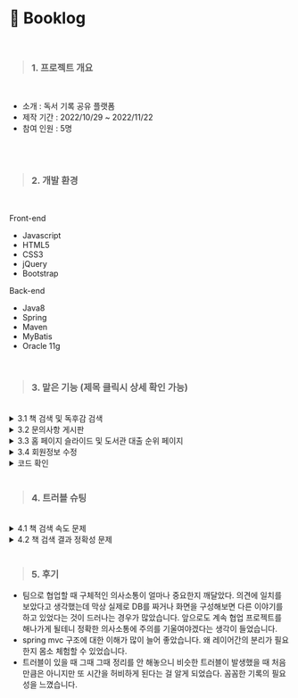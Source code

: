 # :orange_book: Booklog
<br>

> ### 1. 프로젝트 개요 
<br>

  * 소개 : 독서 기록 공유 플랫폼 <br>
  * 제작 기간 : 2022/10/29 ~ 2022/11/22 <br>
  * 참여 인원 : 5명 <br>
  
<br>
<br>

> ### 2. 개발 환경
<br>

 Front-end
 * Javascript
 * HTML5
 * CSS3
 * jQuery
 * Bootstrap
 
  Back-end
 * Java8
 * Spring
 * Maven
 * MyBatis
 * Oracle 11g
 <br>
 
 > ### 3. 맡은 기능 (제목 클릭시 상세 확인 가능) 
<br>

<details>
<summary style="cursor : pointer;">3.1  책 검색 및 독후감 검색</summary>
<br>

 <img width="50%" src="https://user-images.githubusercontent.com/107526525/206477489-14282264-637a-4295-802c-8ba399c6739a.gif">
 
  + **책 검색 기능** <br>

    * 네이버 검색 api 활용
    * keyup 할 때마다 input 의 값을 Ajax로 백엔드에 보냅니다.
    * 보낸 값을 인코딩하고 requestHeader에 아이디와 시크릿키를 세팅한 후, 네이버 서버에 요청을 보내고, 받은 결과를 프론트로 전달합니다. 
    * 자바스크립트의 IntersectionObserver API를 이용하여 한 페이지당 6개씩, 스크롤로 해당 페이지의 마지막 요소가 50% 정도 교차되었을 시에 다음 페이지 데이터를 가져와 최대 60개까지 무한 스크롤이 이루어지도록 합니다. 
    * 책 검색 기능은 독후감 작성 시, 독후감 검색 시 모두 활용되어 각 페이지에 따라 데이터 클릭했을 때의 결과가 달라집니다.
<br> 
<img width="50%" src="https://user-images.githubusercontent.com/107526525/206481926-55d7bbd2-617f-4454-a76a-29ef6d5dd328.gif">
    
  + **포스트 검색 기능** <br>
    * 검색 화면에서 책을 검색하고 클릭했을 때 DB에서 데이터를 받아 목록을 띄워주도록 했습니다.
    * 한 페이지당 5개씩 데이터가 나오도록 페이지네이션을 만들었습니다.
    * 각 포스트의 postno 를 이용하여 리스트 클릭시 해당 포스트 상세 화면으로 이동하도록 하였습니다.
    <br>
</details>


<details>
<summary style="cursor : pointer;">3.2  문의사항 게시판 </summary>
<br>
<img width="50%" src="https://user-images.githubusercontent.com/107526525/206483768-aa5c01a5-b515-4740-95f4-e4bd60eab299.png">


  + **목록 페이지** <br>
    * 현재 페이지의 정보를 파라미터로 전달받아 한페이지당 10개씩 게시글 목록을 띄워줍니다.
    * 각 게시물의 게시물 번호를 이용하여 목록 클릭시 문의 게시글 상세 화면으로 이동하도록 하였습니다.
<br> 
 <img width="50%" src="https://user-images.githubusercontent.com/107526525/206488030-6b56b875-eed9-45a6-8786-0d01694e3757.png">
 
 
  + **비밀 게시글 기능** <br>
    * 비밀글을 체크하고 암호를 건 게시글의 경우, 게시글 상세화면을 보기 전 비밀번호를 체크합니다.  
    * 같은 페이지 내에서 비밀번호가 맞을 경우 display가 none인 클래스로 바꾸는 형식이라 보안에 문제가 있을 것으로 보여 추후 수정 예정입니다. 
<br>    
 <img width="50%" src="https://user-images.githubusercontent.com/107526525/206491057-e58dca3b-105e-4432-8e8e-9dc64d983901.png"> 
  
 
  + **글 상세 페이지(수정/삭제/댓글)** <br>
    * 파라미터로 전달받은 게시물 번호에 해당하는 데이터를 화면에 표시합니다.
    * 세션을 체크하여 글을 작성한 본인일 경우에만 수정,삭제 버튼이 보이도록 합니다.
    * 삭제 버튼 클릭시 Ajax로 게시물 번호를 보내 해당 데이터를 삭제하고, 수정 버튼 클릭시 수정 페이지로 연결합니다.
    * 세션을 체크하여 관리자일 경우에만 댓글 작성칸이 활성화되어 댓글을 작성하고 삭제할 수 있습니다. 

<br>    
 <img width="50%" src="https://user-images.githubusercontent.com/107526525/206490554-dbec286d-4bdc-4090-bd8c-4ad18d8dbd72.png"> 
 
 
  + **게시글 작성 페이지** <br>
    * 세션을 체크하여 로그인 상태와 작성자 정보를 확인합니다.
    * 제목, 타입, 내용, 비밀글 여부, 비밀번호를 작성하면 필수 작성 부분의 기입 여부를 확인하고 form의 데이터를 serialize하여 Ajax로 백엔드에 보내 DB에 데이터를 저장합니다.
    * DB INSERT에 실패한 경우 alert창이 뜹니다.
<br>
</details>


<details>
<summary style="cursor : pointer;">3.3  홈 페이지 슬라이드 및 도서관 대출 순위 페이지 </summary>
<br>
<img width="50%" src="https://user-images.githubusercontent.com/107526525/206593612-566d658b-3a6f-4d31-83bb-b697e8b0d39c.gif">


  + **홈 페이지 슬라이드** <br>
    * 책과 관련한 사이트인만큼 도서관 대출 순위 공공DB를 활용하면 좋겠다고 생각하여 월마다 업데이트되는 대출 순위 API를 활용하였습니다.
    * Ajax를 이용하여 서버에서 제공하는 도서 순위 1~10위까지를 5개씩 2개의 리스트를 만들고 부트스트랩으로 캐러셀 슬라이드로 보여주었습니다.
    * more 클릭시 상세 리스트 페이지로 이동합니다.
<br>
<img width="50%" src="https://user-images.githubusercontent.com/107526525/206596491-c26902c3-1ba0-4bfc-8f02-03a865fede16.png">


  + **도서관 대출 순위 상세 페이지** <br>
    * Ajax로 서버에서 제공하는 도서 순위 1~30위까지의 리스트를 제공하는 페이지입니다.
    * 교보문고 웹사이트의 베스트셀러 리스트를 참고하였습니다.
<br>
</details>


<details>
<summary style="cursor : pointer;">3.4  회원정보 수정</summary>
<br>
<img width="50%" src="https://user-images.githubusercontent.com/107526525/206596703-b701c28c-1e2e-4e41-b646-df000e915478.png">


  + **회원 비밀번호 확인페이지** <br>
    * 수정페이지로 들어가기 전, 비밀번호를 다시 한 번 입력 받고 세션에 저장된 로그인 정보와 일치하는지 확인하고 일치할 시에는 정보 수정 페이지로 이동하고, 불일치할 시에는 alert창을 띄웁니다.
<br>
<img width="50%" src="https://user-images.githubusercontent.com/107526525/206597346-8876055d-90b4-44f6-9bcd-ef614e3ba26a.png">


  + **회원 정보 수정 페이지** <br>
    * 아이디를 제외한 비밀번호, 이메일, 닉네임을 변경할 수 있습니다. 
    * 모든 칸이 입력되어 있는지 확인한 후, form의 내용을 serialize하여 Ajax로 백엔드에 데이터를 보내 DB 테이블 row를 Update 합니다. 
<br>
</details>

<details>
<summary style="cursor : pointer;">코드 확인</summary>
<br>

 
  + **검색 기능** <br>

    * Mapper : [포스트 검색](https://github.com/MakeIt2sy/Booklog-Project/blob/main/Booklog%20(1)/src/main/resources/com/booklog/mapper/PostSearchMapper.xml) , [API](https://github.com/MakeIt2sy/Booklog-Project/blob/main/Booklog%20(1)/src/main/resources/com/booklog/mapper/ApiMapper.xml)
    * DTO : [검색된 포스트 DTO](https://github.com/MakeIt2sy/Booklog-Project/blob/main/Booklog%20(1)/src/main/java/com/vos/web/SearchedPostDTO.java) 
    * DAO : [포스트 검색 DAO](https://github.com/MakeIt2sy/Booklog-Project/blob/main/Booklog%20(1)/src/main/java/com/booklog/dao/PostSearchDAO.java)
    * Service : [포스트 검색 서비스](https://github.com/MakeIt2sy/Booklog-Project/blob/main/Booklog%20(1)/src/main/java/com/booklog/service/PostSearchService.java) , [책 검색 서비스](https://github.com/MakeIt2sy/Booklog-Project/blob/main/Booklog%20(1)/src/main/java/com/booklog/service/BookSearchService.java)
    * Controller : [검색 전체 컨트롤러](https://github.com/MakeIt2sy/Booklog-Project/blob/main/Booklog%20(1)/src/main/java/com/booklog/controller/SearchController.java)
    * View : [책 검색/ 포스트 검색 뷰](https://github.com/MakeIt2sy/Booklog-Project/tree/main/Booklog%20(1)/src/main/webapp/WEB-INF/views/search)

<br> 
    
  + **문의사항 게시판** <br>
    * Mapper : [QNA](https://github.com/MakeIt2sy/Booklog-Project/blob/main/Booklog%20(1)/src/main/resources/com/booklog/mapper/QnaMapper.xml), 
    [QNA 코드](https://github.com/MakeIt2sy/Booklog-Project/blob/main/Booklog%20(1)/src/main/resources/com/booklog/mapper/QnaCodeMapper.xml), 
    [QNA 댓글](https://github.com/MakeIt2sy/Booklog-Project/blob/main/Booklog%20(1)/src/main/resources/com/booklog/mapper/QnaReplyMapper.xml)
    * DTO : [QNA VO](https://github.com/MakeIt2sy/Booklog-Project/blob/main/Booklog%20(1)/src/main/java/com/vos/web/QnaVO.java), 
    [QNA 코드](https://github.com/MakeIt2sy/Booklog-Project/blob/main/Booklog%20(1)/src/main/java/com/vos/web/QnaCodeVo.java), 
    [QNA 페이징 기준](https://github.com/MakeIt2sy/Booklog-Project/blob/main/Booklog%20(1)/src/main/java/com/vos/web/QnaCriteria.java) , 
    [QNA 페이지네이션](https://github.com/MakeIt2sy/Booklog-Project/blob/main/Booklog%20(1)/src/main/java/com/vos/web/QnaPageMakerDTO.java) , 
    [QNA 댓글](https://github.com/MakeIt2sy/Booklog-Project/blob/main/Booklog%20(1)/src/main/java/com/vos/web/QnaReplyVo.java)
    * DAO : [QNA DAO](https://github.com/MakeIt2sy/Booklog-Project/tree/main/Booklog%20(1)/src/main/java/com/booklog/dao), 
    [QNA 코드 DAO](https://github.com/MakeIt2sy/Booklog-Project/blob/main/Booklog%20(1)/src/main/java/com/booklog/dao/QnaCodeDAO.java) , 
    [QNA 댓글 DAO](https://github.com/MakeIt2sy/Booklog-Project/blob/main/Booklog%20(1)/src/main/java/com/booklog/dao/QnaReplyDAO.java)
    * Service : [QNA 서비스](https://github.com/MakeIt2sy/Booklog-Project/blob/main/Booklog%20(1)/src/main/java/com/booklog/service/QnaService.java), 
    [QNA 코드 서비스](https://github.com/MakeIt2sy/Booklog-Project/blob/main/Booklog%20(1)/src/main/java/com/booklog/service/QnaCodeService.java), 
    [QNA 댓글 서비스](https://github.com/MakeIt2sy/Booklog-Project/blob/main/Booklog%20(1)/src/main/java/com/booklog/service/QnaReplyService.java)
    * Controller : [QNA Controller](https://github.com/MakeIt2sy/Booklog-Project/blob/main/Booklog%20(1)/src/main/java/com/booklog/controller/QnaController.java)
    * View : [QNA 뷰](https://github.com/MakeIt2sy/Booklog-Project/tree/main/Booklog%20(1)/src/main/webapp/WEB-INF/views/qna)
<br>  
    
 
  + **홈 페이지 슬라이드 및 도서관 대출 순위 페이지** <br>
    * View: [홈페이지 슬라이드](https://github.com/MakeIt2sy/Booklog-Project/blob/main/Booklog%20(1)/src/main/webapp/WEB-INF/views/home.jsp) , 
    [도서관 대출 순위 페이지](https://github.com/MakeIt2sy/Booklog-Project/blob/main/Booklog%20(1)/src/main/webapp/WEB-INF/views/mostCheckedoutBookList.jsp)
    <br>
    
 
  + **회원 정보 수정** <br>
    * Controller : [회원정보 수정 컨트롤러](https://github.com/MakeIt2sy/Booklog-Project/blob/ae4cdc09bcc227cf6210ac8f5fc2ddf935d8d695/Booklog%20(1)/src/main/java/com/booklog/controller/UserController.java#L239)
    * View: [비밀번호 확인](https://github.com/MakeIt2sy/Booklog-Project/blob/ae4cdc09bcc227cf6210ac8f5fc2ddf935d8d695/Booklog%20(1)/src/main/webapp/WEB-INF/views/user/beforeEdit.jsp) , 
    [회원정보 수정](https://github.com/MakeIt2sy/Booklog-Project/blob/ae4cdc09bcc227cf6210ac8f5fc2ddf935d8d695/Booklog%20(1)/src/main/webapp/WEB-INF/views/user/editMemberInfo.jsp)
    <br>
</details>


<br>

 > ### 4. 트러블 슈팅
 <br>
 <details>
  <summary style="cursor : pointer;">4.1 책 검색 속도 문제</summary>
 <br>
 
 
  * 처음에 keyup할 때마다 함수가 작동하면 데이터가 꼬일 수 있다고 생각해서 async: false 로 동기식 Ajax를 사용하다가 검색 속도가 너무 느려 **비동기식 ajax로 변경**하였습니다.
  * 그 결과 같은 검색어를 입력했을 때 약 2.7배 정도 속도면에서 성능이 향상되었습니다.
 
</details>

 <details>
  <summary style="cursor : pointer;">4.2 책 검색 결과 정확성 문제</summary>
 <br>
 
 
  * 단어 단위로 입력했을 때에는 검색창에 뜨는 책 정보가 완전한 제목을 입력하였을 때는 뜨지 않는 문제가 발생하였습니다.
  * 백엔드에서 받아오는 정보에 문제가 있는 것으로 짐작하여 service 계층을 테스트 -> 문제 없이 리스트를 받아오는 것을 확인
  * Ajax에서 return을 받은 직후 data를 console로 확인 -> 문제 없이 리스트를 받아오는 것을 확인
  * data를 for문에 넣어 리스트를 만드는 과정에서 문제가 있는 것으로 짐작하여 조건식 확인 -> **변수 식의 오류로 0번 데이터가 아닌 1번 데이터부터 받아오는 문제 확인 후 식 변경**하여 해결하였습니다.
 
</details>
<br>


  > ### 5. 후기
 
   * 팀으로 협업할 때 구체적인 의사소통이 얼마나 중요한지 깨달았다. 의견에 일치를 보았다고 생각했는데 막상 실제로 DB를 짜거나 화면을 구성해보면 다른 이야기를 하고 있었다는 것이 드러나는 경우가 많았습니다. 앞으로도 계속 협업 프로젝트를 해나가게 될테니 정확한 의사소통에 주의를 기울여야겠다는 생각이 들었습니다. 
   * spring mvc 구조에 대한 이해가 많이 늘어 좋았습니다. 왜 레이어간의 분리가 필요한지 몸소 체험할 수 있었습니다. 
   * 트러블이 있을 때 그때 그때 정리를 안 해놓으니 비슷한 트러블이 발생했을 때 처음만큼은 아니지만 또 시간을 허비하게 된다는 걸 알게 되었습다. 꼼꼼한 기록의 필요성을 느꼈습니다. 
 
 
 
